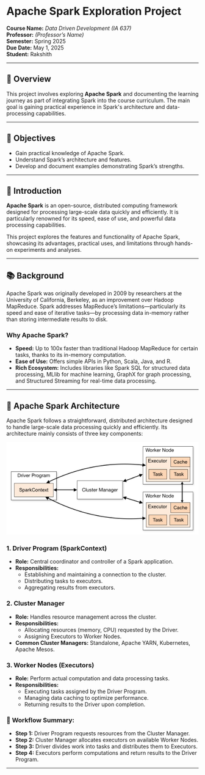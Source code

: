 # Apache Spark Exploration Project

**Course Name:** *Data Driven Development (IA 637)*  
**Professor:** *(Professor’s Name)*  
**Semester:** Spring 2025  
**Due Date:** May 1, 2025  
**Student:** Rakshith  

---

## 📖 Overview

This project involves exploring **Apache Spark** and documenting the learning journey as part of integrating Spark into the course curriculum. The main goal is gaining practical experience in Spark's architecture and data-processing capabilities.

---

## 🎯 Objectives

- Gain practical knowledge of Apache Spark.
- Understand Spark’s architecture and features.
- Develop and document examples demonstrating Spark’s strengths.

---

## 🚀 Introduction

**Apache Spark** is an open-source, distributed computing framework designed for processing large-scale data quickly and efficiently. It is particularly renowned for its speed, ease of use, and powerful data processing capabilities.

This project explores the features and functionality of Apache Spark, showcasing its advantages, practical uses, and limitations through hands-on experiments and analyses.  

---

## 📚 Background

Apache Spark was originally developed in 2009 by researchers at the University of California, Berkeley, as an improvement over Hadoop MapReduce. Spark addresses MapReduce’s limitations—particularly its speed and ease of iterative tasks—by processing data in-memory rather than storing intermediate results to disk.

### Why Apache Spark?
- **Speed:** Up to 100x faster than traditional Hadoop MapReduce for certain tasks, thanks to its in-memory computation.
- **Ease of Use:** Offers simple APIs in Python, Scala, Java, and R.
- **Rich Ecosystem:** Includes libraries like Spark SQL for structured data processing, MLlib for machine learning, GraphX for graph processing, and Structured Streaming for real-time data processing.

---

## 🚀 Apache Spark Architecture

Apache Spark follows a straightforward, distributed architecture designed to handle large-scale data processing quickly and efficiently. Its architecture mainly consists of three key components:

![Apache Spark Architecture](spark_architecture.png)

### 1. **Driver Program (SparkContext)**

- **Role:** Central coordinator and controller of a Spark application.
- **Responsibilities:**
  - Establishing and maintaining a connection to the cluster.
  - Distributing tasks to executors.
  - Aggregating results from executors.

### 2. **Cluster Manager**

- **Role:** Handles resource management across the cluster.
- **Responsibilities:**
  - Allocating resources (memory, CPU) requested by the Driver.
  - Assigning Executors to Worker Nodes.
- **Common Cluster Managers:** Standalone, Apache YARN, Kubernetes, Apache Mesos.

### 3. **Worker Nodes (Executors)**

- **Role:** Perform actual computation and data processing tasks.
- **Responsibilities:**
  - Executing tasks assigned by the Driver Program.
  - Managing data caching to optimize performance.
  - Returning results to the Driver upon completion.

### 🔄 **Workflow Summary:**

- **Step 1:** Driver Program requests resources from the Cluster Manager.
- **Step 2:** Cluster Manager allocates executors on available Worker Nodes.
- **Step 3:** Driver divides work into tasks and distributes them to Executors.
- **Step 4:** Executors perform computations and return results to the Driver Program.

---


